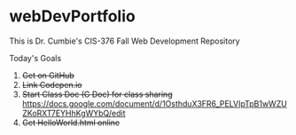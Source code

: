 # webDevPortfolio
This is Dr. Cumbie's CIS-376 Fall Web Development Repository

Today's Goals
1. <s>Get on GitHub</s>
2. <s>Link Codepen.io</s>
3. <s>Start Class Doc (G Doc) for class sharing</s>
  https://docs.google.com/document/d/1OsthduX3FR6_PELVIpTpB1wWZUZKoRXT7EYHhKgWYbQ/edit
4. <s>Get HelloWorld.html online</s>

